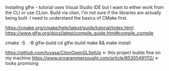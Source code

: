 Installing glfw - tutorial uses Visual Studio IDE but I want to either work from the CLI or use CLion.
Build via clion, I'm not sure if the libraries are actually being built. I need to understand the basics of CMake first.

https://cmake.org/cmake/help/latest/guide/tutorial/index.html
https://www.glfw.org/docs/latest/compile_guide.html#compile_compile

cmake -S . -B glfw-build
cd glfw-build
make && make install

https://github.com/tuyasa/ClionOpenGLSetUp <- this project builds fine on my machine
https://www.programmersought.com/article/85305491112/ <- looks promising